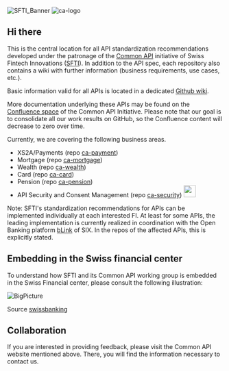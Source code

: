 ![SFTI_Banner](https://user-images.githubusercontent.com/116151702/232762217-ac254483-0d25-4234-857b-376ff8dbb1e7.png)
![ca-logo](https://user-images.githubusercontent.com/116151702/236237651-3d61630e-1b16-4deb-9e61-c0a95451c84e.png)
  
  
## Hi there

<!--

**Here are some ideas to get you started:**

🙋‍♀️ A short introduction - what is your organization all about?
🌈 Contribution guidelines - how can the community get involved?
👩‍💻 Useful resources - where can the community find your docs? Is there anything else the community should know?
🍿 Fun facts - what does your team eat for breakfast?
🧙 Remember, you can do mighty things with the power of [Markdown](https://docs.github.com/github/writing-on-github/getting-started-with-writing-and-formatting-on-github/basic-writing-and-formatting-syntax)
-->
This is the central location for all API standardization recommendations developed under the patronage of the [Common API](https://common-api.ch/index.php/en) initiative of Swiss Fintech Innovations ([SFTI](https://swissfintechinnovations.ch)).
In addition to the API spec, each repository also contains a wiki with further information (business requirements, use cases, etc.).

Basic information valid for all APIs is located in a dedicated [Github wiki](https://github.com/swissfintechinnovations/.github/wiki).

More documentation underlying these APIs may be found on the [Confluence space](https://c-a-p-s.atlassian.net/wiki/spaces/PUB/overview) of the Common API Initiative. Please note that our goal is to consolidate all our work results on GitHub, so the Confluence content will decrease to zero over time.

Currently, we are covering the following business areas.
  - XS2A/Payments (repo [ca-payment](https://github.com/swissfintechinnovations/ca-payment))
  - Mortgage (repo [ca-mortgage](https://github.com/swissfintechinnovations/ca-mortgage))
  - Wealth (repo [ca-wealth](https://github.com/swissfintechinnovations/ca-wealth))
  - Card (repo [ca-card](https://github.com/swissfintechinnovations/ca-card))
  - Pension (repo [ca-pension](https://github.com/swissfintechinnovations/ca-pension))
  - API Security and Consent Management (repo [ca-security](https://github.com/swissfintechinnovations/ca-security)) <img src="https://github.com/swissfintechinnovations/.github/assets/141315380/76d452ee-b2d3-4464-ab46-85dbd571e4bd" width="28">

Note: SFTI's standardization recommendations for APIs can be implemented individually at each interested FI. At least for some APIs, the leading implementation is currently realized in coordination with the Open Banking platform [bLink](https://blink.six-group.com/) of SIX. In the repos of the affected APIs, this is explicitly stated.

## Embedding in the Swiss financial center

To understand how SFTI and its Common API working group is embedded in the Swiss Financial center, please consult the following illustration:

![BigPicture](https://github.com/user-attachments/assets/29ef12a9-2e98-4867-8e4f-b4782e12d1dc)

Source [swissbanking](https://www.swissbanking.ch/de/themen/digitalisierung-innovation-cyber-security/open-banking)

## Collaboration

If you are interested in providing feedback, please visit the Common API website mentioned above. There, you will find the information necessary to contact us.
